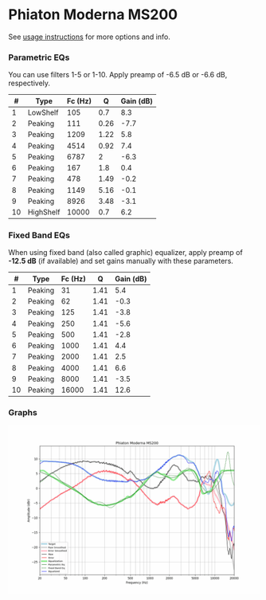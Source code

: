 # Phiaton Moderna MS200
See [usage instructions](https://github.com/jaakkopasanen/AutoEq#usage) for more options and info.

### Parametric EQs
You can use filters 1-5 or 1-10. Apply preamp of -6.5 dB or -6.6 dB, respectively.

|   # | Type      |   Fc (Hz) |    Q |   Gain (dB) |
|-----|-----------|-----------|------|-------------|
|   1 | LowShelf  |       105 | 0.7  |         8.3 |
|   2 | Peaking   |       111 | 0.26 |        -7.7 |
|   3 | Peaking   |      1209 | 1.22 |         5.8 |
|   4 | Peaking   |      4514 | 0.92 |         7.4 |
|   5 | Peaking   |      6787 | 2    |        -6.3 |
|   6 | Peaking   |       167 | 1.8  |         0.4 |
|   7 | Peaking   |       478 | 1.49 |        -0.2 |
|   8 | Peaking   |      1149 | 5.16 |        -0.1 |
|   9 | Peaking   |      8926 | 3.48 |        -3.1 |
|  10 | HighShelf |     10000 | 0.7  |         6.2 |

### Fixed Band EQs
When using fixed band (also called graphic) equalizer, apply preamp of **-12.5 dB** (if available) and set gains manually with these parameters.

|   # | Type    |   Fc (Hz) |    Q |   Gain (dB) |
|-----|---------|-----------|------|-------------|
|   1 | Peaking |        31 | 1.41 |         5.4 |
|   2 | Peaking |        62 | 1.41 |        -0.3 |
|   3 | Peaking |       125 | 1.41 |        -3.8 |
|   4 | Peaking |       250 | 1.41 |        -5.6 |
|   5 | Peaking |       500 | 1.41 |        -2.8 |
|   6 | Peaking |      1000 | 1.41 |         4.4 |
|   7 | Peaking |      2000 | 1.41 |         2.5 |
|   8 | Peaking |      4000 | 1.41 |         6.6 |
|   9 | Peaking |      8000 | 1.41 |        -3.5 |
|  10 | Peaking |     16000 | 1.41 |        12.6 |

### Graphs
![](./Phiaton%20Moderna%20MS200.png)
